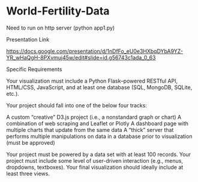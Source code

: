 # World-Fertility-Data

Need to run on http server (python app1.py)

Presentation Link

https://docs.google.com/presentation/d/1nDfFo_eU0e3HXbqDYbA9YZ-YR_wHaQgH-8PXvmuj45w/edit#slide=id.g56743c1ada_0_63


Specific Requirements


Your visualization must include a Python Flask–powered RESTful API, HTML/CSS, JavaScript, and at least one database (SQL, MongoDB, SQLite, etc.). 

Your project should fall into one of the below four tracks: 


A custom “creative” D3.js project (i.e., a nonstandard graph or chart)
A combination of web scraping and Leaflet or Plotly
A dashboard page with multiple charts that update from the same data
A “thick” server that performs multiple manipulations on data in a database prior to visualization (must be approved)


Your project must be powered by a data set with at least 100 records.
Your project must include some level of user-driven interaction (e.g., menus, dropdowns, textboxes).
Your final visualization should ideally include at least three views.
